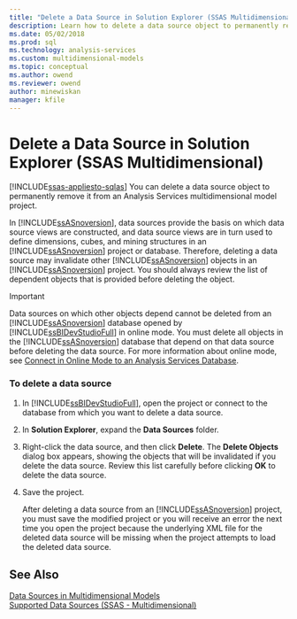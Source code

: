 ```yaml
---
title: "Delete a Data Source in Solution Explorer (SSAS Multidimensional) | Microsoft Docs"
description: Learn how to delete a data source object to permanently remove it from an Analysis Services multidimensional model project.
ms.date: 05/02/2018
ms.prod: sql
ms.technology: analysis-services
ms.custom: multidimensional-models
ms.topic: conceptual
ms.author: owend
ms.reviewer: owend
author: minewiskan
manager: kfile
---
```

# Delete a Data Source in Solution Explorer (SSAS Multidimensional)
[!INCLUDE[ssas-appliesto-sqlas](../includes/ssas-appliesto-sqlas.md)]
  You can delete a data source object to permanently remove it from an Analysis Services multidimensional model project.  
  
 In [!INCLUDE[ssASnoversion](../includes/ssasnoversion-md.md)], data sources provide the basis on which data source views are constructed, and data source views are in turn used to define dimensions, cubes, and mining structures in an [!INCLUDE[ssASnoversion](../includes/ssasnoversion-md.md)] project or database. Therefore, deleting a data source may invalidate other [!INCLUDE[ssASnoversion](../includes/ssasnoversion-md.md)] objects in an [!INCLUDE[ssASnoversion](../includes/ssasnoversion-md.md)] project. You should always review the list of dependent objects that is provided before deleting the object.  
  
> [!IMPORTANT]  
>  Data sources on which other objects depend cannot be deleted from an [!INCLUDE[ssASnoversion](../includes/ssasnoversion-md.md)] database opened by [!INCLUDE[ssBIDevStudioFull](../includes/ssbidevstudiofull-md.md)] in online mode. You must delete all objects in the [!INCLUDE[ssASnoversion](../includes/ssasnoversion-md.md)] database that depend on that data source before deleting the data source. For more information about online mode, see [Connect in Online Mode to an Analysis Services Database](../../analysis-services/multidimensional-models/connect-in-online-mode-to-an-analysis-services-database.md).  
  
### To delete a data source  
  
1.  In [!INCLUDE[ssBIDevStudioFull](../includes/ssbidevstudiofull-md.md)], open the project or connect to the database from which you want to delete a data source.  
  
2.  In **Solution Explorer**, expand the **Data Sources** folder.  
  
3.  Right-click the data source, and then click **Delete**. The **Delete Objects**  dialog box appears, showing the objects that will be invalidated if you delete the data source. Review this list carefully before clicking **OK** to delete the data source.  
  
4.  Save the project.  
  
     After deleting a data source from an [!INCLUDE[ssASnoversion](../includes/ssasnoversion-md.md)] project, you must save the modified project or you will receive an error the next time you open the project because the underlying XML file for the deleted data source will be missing when the project attempts to load the deleted data source.  
  
## See Also  
 [Data Sources in Multidimensional Models](../../analysis-services/multidimensional-models/data-sources-in-multidimensional-models.md)   
 [Supported Data Sources &#40;SSAS - Multidimensional&#41;](../../analysis-services/multidimensional-models/supported-data-sources-ssas-multidimensional.md)  
  
  
